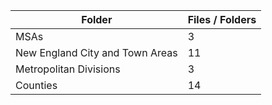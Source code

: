 | Folder                          |   Files / Folders |
|---------------------------------|-------------------|
| MSAs                            |                 3 |
| New England City and Town Areas |                11 |
| Metropolitan Divisions          |                 3 |
| Counties                        |                14 |